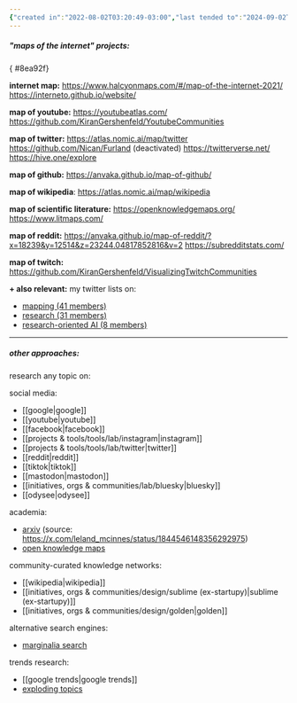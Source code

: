 ```yaml
---
{"created in":"2022-08-02T03:20:49-03:00","last tended to":"2024-09-02T15:03:03-03:00","tags":["mapping","inquiry","knowledgemanagement","sensemaking","socialsensemaking","project","design","lab","🌿","curation","research"],"created":"2022-08-02T03:20:49.017-03:00","updated":"2025-02-13T13:47:27.810-03:00","dg-publish":true,"relevancescore":96,"notestage":["🌿"],"aliases":["internet maps"],"permalink":"/projects-and-tools/made-by-me/lab/internet-mapping/","dgPassFrontmatter":true}
---
```


##### "maps of the internet" projects:
{ #8ea92f}


**internet map:**
https://www.halcyonmaps.com/#/map-of-the-internet-2021/
https://interneto.github.io/website/

**map of youtube:**
https://youtubeatlas.com/
https://github.com/KiranGershenfeld/YoutubeCommunities

**map of twitter:**
https://atlas.nomic.ai/map/twitter
https://github.com/Nican/Furland (deactivated)
https://twitterverse.net/
https://hive.one/explore

**map of github:**
https://anvaka.github.io/map-of-github/

**map of wikipedia**:
https://atlas.nomic.ai/map/wikipedia

**map of scientific literature:**
https://openknowledgemaps.org/
https://www.litmaps.com/

**map of reddit:**
https://anvaka.github.io/map-of-reddit/?x=18239&y=12514&z=23244.04817852816&v=2
https://subredditstats.com/

**map of twitch:** https://github.com/KiranGershenfeld/VisualizingTwitchCommunities

**+ also relevant:**
my twitter lists on:
- [mapping (41 members)](https://twitter.com/i/lists/1471092243159257094)
- [research (31 members)](https://twitter.com/i/lists/1597437174126989314)
- [research-oriented AI (8 members)](https://twitter.com/i/lists/1661523121029931019)

---
##### other approaches:

research any topic on:

social media:
- [[google\|google]]
- [[youtube\|youtube]]
- [[facebook\|facebook]]
- [[projects & tools/tools/lab/instagram\|instagram]]
- [[projects & tools/tools/lab/twitter\|twitter]]
- [[reddit\|reddit]]
- [[tiktok\|tiktok]]
- [[mastodon\|mastodon]]
- [[initiatives, orgs & communities/lab/bluesky\|bluesky]]
- [[odysee\|odysee]]

academia:
- [arxiv](https://lmcinnes.github.io/datamapplot_examples/arXiv/) (source: https://x.com/leland_mcinnes/status/1844546148356292975)
- [open knowledge maps](https://openknowledgemaps.org/)

community-curated knowledge networks:
- [[wikipedia\|wikipedia]]
- [[initiatives, orgs & communities/design/sublime (ex-startupy)\|sublime (ex-startupy)]]
- [[initiatives, orgs & communities/design/golden\|golden]]

alternative search engines:
- [marginalia search](https://search.marginalia.nu/)

trends research:
- [[google trends\|google trends]]
- [exploding topics](https://explodingtopics.com/)